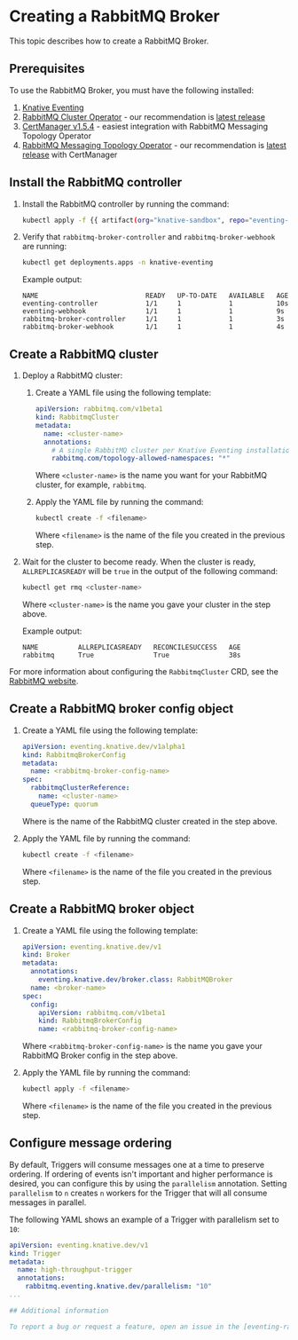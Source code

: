 # Creating a RabbitMQ Broker

This topic describes how to create a RabbitMQ Broker.

## Prerequisites

To use the RabbitMQ Broker, you must have the following installed:

1. [Knative Eventing](../../../install/yaml-install/eventing/install-eventing-with-yaml.md)
1. [RabbitMQ Cluster Operator](https://github.com/rabbitmq/cluster-operator) - our recommendation is [latest release](https://github.com/rabbitmq/cluster-operator/releases/latest)
1. [CertManager v1.5.4](https://github.com/jetstack/cert-manager/releases/tag/v1.5.4) - easiest integration with RabbitMQ Messaging Topology Operator
1. [RabbitMQ Messaging Topology Operator](https://github.com/rabbitmq/messaging-topology-operator) - our recommendation is [latest release](https://github.com/rabbitmq/messaging-topology-operator/releases/latest) with CertManager

## Install the RabbitMQ controller

1. Install the RabbitMQ controller by running the command:

    ```bash
    kubectl apply -f {{ artifact(org="knative-sandbox", repo="eventing-rabbitmq", file="rabbitmq-broker.yaml") }}
    ```

1. Verify that `rabbitmq-broker-controller` and `rabbitmq-broker-webhook` are running:

    ```bash
    kubectl get deployments.apps -n knative-eventing
    ```

    Example output:

    ```{ .bash .no-copy }
    NAME                           READY   UP-TO-DATE   AVAILABLE   AGE
    eventing-controller            1/1     1            1           10s
    eventing-webhook               1/1     1            1           9s
    rabbitmq-broker-controller     1/1     1            1           3s
    rabbitmq-broker-webhook        1/1     1            1           4s
    ```

## Create a RabbitMQ cluster

1. Deploy a RabbitMQ cluster:

    1. Create a YAML file using the following template:

        ```yaml
        apiVersion: rabbitmq.com/v1beta1
        kind: RabbitmqCluster
        metadata:
          name: <cluster-name>
          annotations:
            # A single RabbitMQ cluster per Knative Eventing installation
            rabbitmq.com/topology-allowed-namespaces: "*"
        ```
        Where `<cluster-name>` is the name you want for your RabbitMQ cluster,
        for example, `rabbitmq`.

    1. Apply the YAML file by running the command:

        ```bash
        kubectl create -f <filename>
        ```
        Where `<filename>` is the name of the file you created in the previous step.

1. Wait for the cluster to become ready. When the cluster is ready, `ALLREPLICASREADY`
will be `true` in the output of the following command:

    ```bash
    kubectl get rmq <cluster-name>
    ```
    Where `<cluster-name>` is the name you gave your cluster in the step above.

    Example output:

    ```{ .bash .no-copy }
    NAME          ALLREPLICASREADY   RECONCILESUCCESS   AGE
    rabbitmq      True               True               38s
    ```

For more information about configuring the `RabbitmqCluster` CRD, see the
[RabbitMQ website](https://www.rabbitmq.com/kubernetes/operator/using-operator.html).

## Create a RabbitMQ broker config object

1. Create a YAML file using the following template:
    ```yaml
    apiVersion: eventing.knative.dev/v1alpha1
    kind: RabbitmqBrokerConfig
    metadata:
      name: <rabbitmq-broker-config-name>
    spec:
      rabbitmqClusterReference:
        name: <cluster-name>
      queueType: quorum
    ```
    Where <cluster-name> is the name of the RabbitMQ cluster created in the step above.

1. Apply the YAML file by running the command:

    ```bash
    kubectl create -f <filename>
    ```
   Where `<filename>` is the name of the file you created in the previous step.

## Create a RabbitMQ broker object

1. Create a YAML file using the following template:

    ```yaml
    apiVersion: eventing.knative.dev/v1
    kind: Broker
    metadata:
      annotations:
        eventing.knative.dev/broker.class: RabbitMQBroker
      name: <broker-name>
    spec:
      config:
        apiVersion: rabbitmq.com/v1beta1
        kind: RabbitmqBrokerConfig
        name: <rabbitmq-broker-config-name>
    ```
    Where `<rabbitmq-broker-config-name>` is the name you gave your RabbitMQ Broker config in the step above.

1. Apply the YAML file by running the command:

    ```bash
    kubectl apply -f <filename>
    ```
    Where `<filename>` is the name of the file you created in the previous step.

## Configure message ordering

By default, Triggers will consume messages one at a time to preserve ordering. If ordering of events isn't important and higher performance is desired, you can configure this by using the
`parallelism` annotation. Setting `parallelism` to `n` creates `n` workers for the Trigger that will all consume messages in parallel.

The following YAML shows an example of a Trigger with parallelism set to `10`:

```yaml
apiVersion: eventing.knative.dev/v1
kind: Trigger
metadata:
  name: high-throughput-trigger
  annotations:
    rabbitmq.eventing.knative.dev/parallelism: "10"
...

## Additional information

To report a bug or request a feature, open an issue in the [eventing-rabbitmq repository](https://github.com/knative-sandbox/eventing-rabbitmq).
